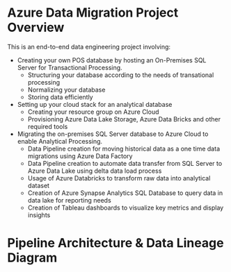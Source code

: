 # Azure Data Migration Project Overview
This is an end-to-end data engineering project involving:
- Creating your own POS database by hosting an On-Premises SQL Server for Transactional Processing.
  - Structuring your database according to the needs of transational processing
  - Normalizing your database
  - Storing data efficiently
- Setting up your cloud stack for an analytical database
  - Creating your resource group on Azure Cloud
  - Provisioning Azure Data Lake Storage, Azure Data Bricks and other required tools
- Migrating the on-premises SQL Server database to Azure Cloud to enable Analytical Processing.
  - Data Pipeline creation for moving historical data as a one time data migrations using Azure Data Factory
  - Data Pipeline creation to automate data transfer from SQL Server to Azure Data Lake using delta data load process
  - Usage of Azure Databricks to transform raw data into analytical dataset
  - Creation of Azure Synapse Analytics SQL Database to query data in data lake for reporting needs
  - Creation of Tableau dashboards to visualize key metrics and display insights
 
# Pipeline Architecture & Data Lineage Diagram

